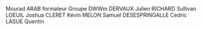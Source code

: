 Mourad ARAB formateur
Groupe DWWm
DERVAUX Julien
RICHARD Sullivan
LOEUIL Joshua
CLERET Kévin
MELON Samuel
DESESPRINGALLE Cedric
LASUE Quentin
